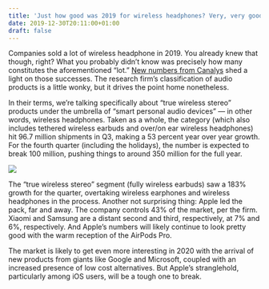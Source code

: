 ```yaml
---
title: 'Just how good was 2019 for wireless headphones? Very, very good.'
date: 2019-12-30T20:11:00+01:00
draft: false
---
```


Companies sold a lot of wireless headphone in 2019. You already knew that though, right? What you probably didn’t know was precisely how many constitutes the aforementioned “lot.” [New numbers from Canalys](https://www.canalys.com/newsroom/canalys-smart-personal-audio-devices-Q3-2019?ctid=1060-d95dda51587f732b73de504ab50bf6b2) shed a light on those successes. The research firm’s classification of audio products is a little wonky, but it drives the point home nonetheless.

In their terms, we’re talking specifically about “true wireless stereo” products under the umbrella of “smart personal audio devices” — in other words, wireless headphones. Taken as a whole, the category (which also includes tethered wireless earbuds and over/on ear wireless headphones) hit 96.7 million shipments in Q3, making a 53 percent year over year growth. For the fourth quarter (including the holidays), the number is expected to break 100 million, pushing things to around 350 million for the full year.

![](https://techcrunch.com/wp-content/uploads/2019/12/unnamed-7.jpg)

The “true wireless stereo” segment (fully wireless earbuds) saw a 183% growth for the quarter, overtaking wireless earphones and wireless headphones in the process. Another not surprising thing: Apple led the pack, far and away. The company controls 43% of the market, per the firm. Xiaomi and Samsung are a distant second and third, respectively, at 7% and 6%, respectively. And Apple’s numbers will likely continue to look pretty good with the warm reception of the AirPods Pro.

The market is likely to get even more interesting in 2020 with the arrival of new products from giants like Google and Microsoft, coupled with an increased presence of low cost alternatives. But Apple’s stranglehold, particularly among iOS users, will be a tough one to break.